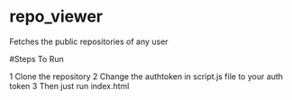# repo_viewer
Fetches the public repositories of any user

#Steps To Run

1 Clone the repository
2 Change the authtoken in script.js file to your auth token
3 Then just run index.html 


